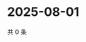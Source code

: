 # 2025-08-01

共 0 条

<!-- BEGIN ZHIHUVIDEO -->
<!-- 最后更新时间 Fri Aug 01 2025 00:15:35 GMT+0800 (China Standard Time) -->

<!-- END ZHIHUVIDEO -->

